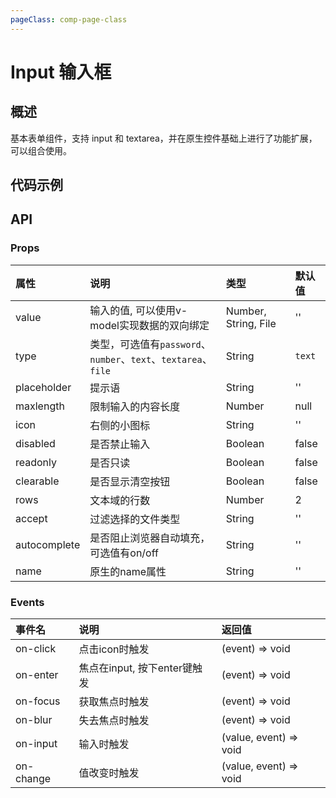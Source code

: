 ```yaml
---
pageClass: comp-page-class
---
```

# Input 输入框

## 概述
基本表单组件，支持 input 和 textarea，并在原生控件基础上进行了功能扩展，可以组合使用。

## 代码示例
<ClientOnly>
<row>
    <cell span="12" class="pr-20">
        <componetTemplate title="基础用法" template="ui/templates/input/1.html">
            <template v-slot:demo>
                <Wb-input v-model="text1" placeholder="type默认为text"></Wb-input>
                <Wb-input v-model="text2" :maxlength="10" placeholder="通过maxlength设置最大输入长度"></Wb-input>
                <Wb-input v-model="text3" placeholder="通过width设置宽度" width="200px"></Wb-input>
            </template>
            <template v-slot:description>
                <p>type默认为text</p>
                <p>通过placeholder设置未输入时的提示文字</p>
                <p>通过maxlength设置最大输入长度</p>
                <p>通过width设置宽度, 宽度默认宽度是100%</p>
            </template>
        </componetTemplate>
        <componetTemplate title="Number 输入框" template="ui/templates/input/2.html">
            <template v-slot:demo>
                <Wb-input v-model="text4" placeholder="请输入数字" type="number"></Wb-input>
            </template>
            <template v-slot:description>
                <p>设置type为number即为number输入框，只能输入数字。</p>
            </template>
        </componetTemplate>
        <componetTemplate title="Icon 按钮" template="ui/templates/input/3.html">
            <template v-slot:demo>
                <Wb-input v-model="text5" placeholder="请输入文本" icon="md-calendar"></Wb-input>
            </template>
            <template v-slot:description>
                <p>通过 icon 属性可以在输入框右边加一个图标。</p>
            </template>
        </componetTemplate>
        <componetTemplate title="文本域" template="ui/templates/input/4.html">
            <template v-slot:demo>
                <Wb-input v-model="text6" type="textarea" placeholder="请输入文本"></Wb-input>
                <Wb-input v-model="text7" type="textarea" :rows="4" placeholder="请输入文本"></Wb-input>
            </template>
            <template v-slot:description>
                <p>通过设置属性 type 为 textarea 来使用文本域，用于多行输入。</p>
                <p>通过设置属性 rows 控制文本域的行数，默认是2行。</p>
            </template>
        </componetTemplate>
        <componetTemplate title="清空输入框" template="ui/templates/input/5.html">
            <template v-slot:demo>
                <Wb-input v-model="text10" clearable placeholder="type默认为text"></Wb-input>
            </template>
            <template v-slot:description>
                <p>设置属性 clearable，鼠标悬浮在Input组件上时，显示清除按钮，点击则清空输入框。</p>
            </template>
        </componetTemplate>
    </cell>
    <cell span="12" class="pl-20">
        <componetTemplate title="Password 输入框" template="ui/templates/input/6.html">
            <template v-slot:demo>
                <Wb-input v-model="text11" placeholder="请输入密码" type="password"></Wb-input>
            </template>
            <template v-slot:description>
                <p>设置type为password即为password输入框，支持切换显示隐藏输入内容。</p>
            </template>
        </componetTemplate>
        <componetTemplate title="文件选择器" template="ui/templates/input/7.html">
            <template v-slot:demo>
                <Wb-input type="file" v-model="text12" @on-change="change"></Wb-input>
            </template>
            <template v-slot:description>
                <p>设置type为file即为文件选择器，从系统中选择文件。</p>
            </template>
        </componetTemplate>
        <componetTemplate title="复合型输入" template="ui/templates/input/8.html">
            <template v-slot:demo>
                <Wb-input v-model="text13" placeholder="请输入网址">
                    <span slot="prepend">http://</span>
                    <span slot="append">.com</span>
                </Wb-input>
                <Wb-input v-model="text14" placeholder="日活">
                    <span slot="prepend">http://</span>
                    <span slot="append"><Icon type="md-search"></Icon></span>
                </Wb-input>
            </template>
            <template v-slot:description>
                <p>通过前置prepend和后置append的 slot 可以实现复合型的输入框。</p>
            </template>
        </componetTemplate>
        <componetTemplate title="适应文本高度的文本域" template="ui/templates/input/9.html">
            <template v-slot:demo>
                <wb-input type="textarea" autosize v-model="text8" placeholder="请输入文本"></wb-input>
                <wb-input type="textarea" :autosize="{min:4, max:6}" v-model="text9" placeholder="请输入文本"></wb-input>
            </template>
            <template v-slot:description>
                <p>设置属性 autosize，文本域会自动适应高度的变化。</p>
                <p>autosize也可以设定为一个对象，指定最小行数和最大行数。</p>
            </template>
        </componetTemplate>
        <componetTemplate title="禁用状态/只读状态" template="ui/templates/input/10.html">
            <template v-slot:demo>
                <wb-input placeholder="请输入文本" disabled></wb-input>
                <wb-input type="textarea" placeholder="请输入文本" disabled></wb-input>
                <wb-input placeholder="请输入文本" readonly></wb-input>
                <wb-input type="textarea" placeholder="请输入文本" readonly></wb-input>
            </template>
            <template v-slot:description>
                <p>设置属性 disabled，文本域会禁止输入，不能获取到焦点，并且显示为disabled状态。</p>
                <p>设置属性 readonly，文本域会不能输入。</p>
            </template>
        </componetTemplate>
    </cell>
</row>
</ClientOnly>

<style lang="scss">
.code-box-demo{
    .ui-input-swap:first-child{
        margin-top: 0px;
    }
}
.ui-input-swap {
    display: block;
    margin-top: 20px;
    width: 50%
}
</style>

<script>
export default {
    data() {
        return {
            text1: '',
            text2: '',
            text3: '',
            text4: '',
            text5: '',
            text6: '',
            text7: '',
            text8: '',
            text9: '',
            text10: '',
            text11: '',
            text12: '',
            text13: '',
            text14: '',
            text15: '',
            text16: ''
        }
    },
    methods: {
        change() {
            console.log(this.text4)
        }
    }
}
</script>

## API

### Props

| 属性           | 说明                       | 类型     |        默认值                                          |
|:--------------|:--------------------------|:--------|:-----------------------------------------------------|
| value          |  输入的值, 可以使用v-model实现数据的双向绑定  | Number, String, File  |        ''             |
| type       | 类型，可选值有`password`、`number`、`text`、`textarea`、`file` | String   |              `text`              |
| placeholder       | 提示语 | String   |                ''          |
| maxlength       | 限制输入的内容长度 | Number   |      null         |
| icon       | 右侧的小图标 | String   |      ''         |
| disabled       | 是否禁止输入 | Boolean   |     false      |
| readonly       | 是否只读 | Boolean   |     false      |
| clearable       | 是否显示清空按钮 | Boolean   |     false      |
| rows       | 文本域的行数 | Number   |     2      |
| accept       | 过滤选择的文件类型 | String   |     ''      |
| autocomplete       | 是否阻止浏览器自动填充，可选值有on/off | String   |     ''      |
| name       | 原生的name属性 | String   |     ''      |

### Events

| 事件名           | 说明                       | 返回值     |       
|:--------------|:--------------------------|:--------|
| on-click          | 点击icon时触发  | (event) => void  |    
| on-enter          | 焦点在input, 按下enter键触发  | (event) => void  |   
| on-focus          | 获取焦点时触发  | (event) => void  |  
| on-blur          | 失去焦点时触发  | (event) => void  |  
| on-input          | 输入时触发  | (value, event) => void  |  
| on-change          | 值改变时触发  | (value, event) => void  |  